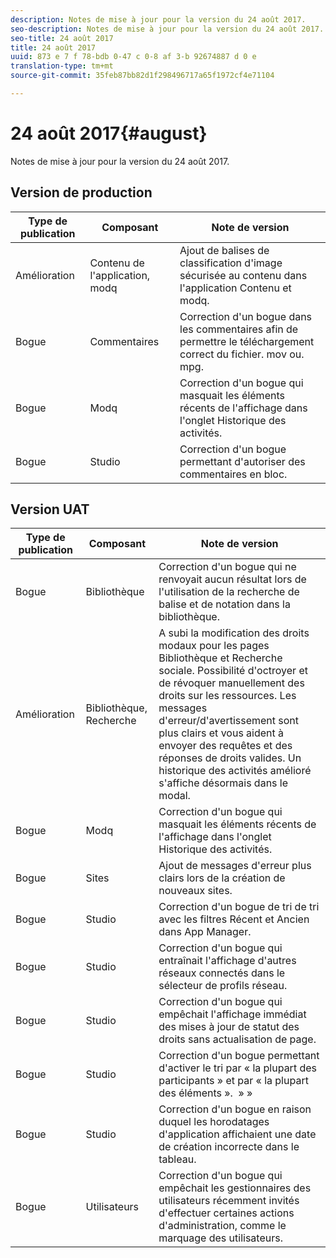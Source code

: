 ```yaml
---
description: Notes de mise à jour pour la version du 24 août 2017.
seo-description: Notes de mise à jour pour la version du 24 août 2017.
seo-title: 24 août 2017
title: 24 août 2017
uuid: 873 e 7 f 78-bdb 0-47 c 0-8 af 3-b 92674887 d 0 e
translation-type: tm+mt
source-git-commit: 35feb87bb82d1f298496717a65f1972cf4e71104

---
```



# 24 août 2017{#august}

Notes de mise à jour pour la version du 24 août 2017.

## Version de production

| **Type de publication** | **Composant** | **Note de version** |
|---|---|---|
| Amélioration | Contenu de l'application, modq | Ajout de balises de classification d'image sécurisée au contenu dans l'application Contenu et modq. |
| Bogue | Commentaires | Correction d'un bogue dans les commentaires afin de permettre le téléchargement correct du fichier. mov ou. mpg. |
| Bogue | Modq | Correction d'un bogue qui masquait les éléments récents de l'affichage dans l'onglet Historique des activités. |
| Bogue | Studio | Correction d'un bogue permettant d'autoriser des commentaires en bloc. |

## Version UAT

| **Type de publication** | **Composant** | **Note de version** |
|---|---|---|
| Bogue | Bibliothèque | Correction d'un bogue qui ne renvoyait aucun résultat lors de l'utilisation de la recherche de balise et de notation dans la bibliothèque. |
| Amélioration | Bibliothèque, Recherche | A subi la modification des droits modaux pour les pages Bibliothèque et Recherche sociale. Possibilité d'octroyer et de révoquer manuellement des droits sur les ressources. Les messages d'erreur/d'avertissement sont plus clairs et vous aident à envoyer des requêtes et des réponses de droits valides. Un historique des activités amélioré s'affiche désormais dans le modal. |
| Bogue | Modq | Correction d'un bogue qui masquait les éléments récents de l'affichage dans l'onglet Historique des activités. |
| Bogue | Sites | Ajout de messages d'erreur plus clairs lors de la création de nouveaux sites. |
| Bogue | Studio | Correction d'un bogue de tri de tri avec les filtres Récent et Ancien dans App Manager. |
| Bogue | Studio | Correction d'un bogue qui entraînait l'affichage d'autres réseaux connectés dans le sélecteur de profils réseau. |
| Bogue | Studio | Correction d'un bogue qui empêchait l'affichage immédiat des mises à jour de statut des droits sans actualisation de page. |
| Bogue | Studio | Correction d'un bogue permettant d'activer le tri par « la plupart des participants » et par « la plupart des éléments ».  » » |
| Bogue | Studio | Correction d'un bogue en raison duquel les horodatages d'application affichaient une date de création incorrecte dans le tableau. |
| Bogue | Utilisateurs | Correction d'un bogue qui empêchait les gestionnaires des utilisateurs récemment invités d'effectuer certaines actions d'administration, comme le marquage des utilisateurs. |


